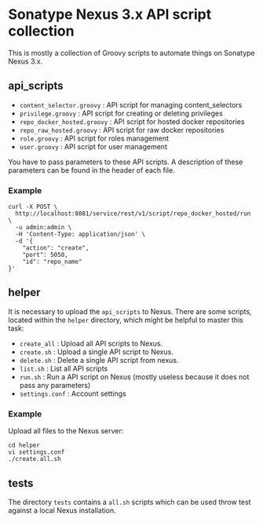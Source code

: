# Sonatype Nexus 3.x API script collection

This is mostly a collection of Groovy scripts to automate things on Sonatype Nexus 3.x.

## api_scripts

* `content_selector.groovy` : API script for managing content_selectors
* `privilege.groovy` : API script for creating or deleting privileges
* `repo_docker_hosted.groovy` : API script for hosted docker repositories
* `repo_raw_hosted.groovy` : API script for raw docker repositories
* `role.groovy` : API script for roles management
* `user.groovy` : API script for user management

You have to pass parameters to these API scripts. A description of these parameters can be found in the header of each file.

### Example

```
curl -X POST \
  http://localhost:8081/service/rest/v1/script/repo_docker_hosted/run \
  -u admin:admin \
  -H 'Content-Type: application/json' \
  -d '{
	"action": "create",
    "port": 5050,
    "id": "repo_name"
}'
```

## helper

It is necessary to upload the <code>api_scripts</code> to Nexus. There are some scripts, located within the <code>helper</code> directory, which might be helpful to master this task:

* `create_all` : Upload all API scripts to Nexus.
* `create.sh` : Upload a single API script to Nexus.
* `delete.sh` : Delete a single API script from nexus.
* `list.sh` : List all API scripts
* `run.sh` : Run a API script on Nexus (mostly useless because it does not pass any parameters)
* `settings.conf` : Account settings
  
### Example

Upload all files to the Nexus server:

```
cd helper
vi settings.conf
./create.all.sh
```

## tests

The directory <code>tests</code> contains a <code>all.sh</code> scripts which can be used throw test against a local Nexus installation.
